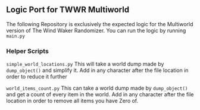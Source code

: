 ## Logic Port for TWWR Multiworld ##

The following Repository is exclusively the expected logic for the Multiworld version of The Wind Waker Randomizer.
You can run the logic by running `main.py`


### Helper Scripts ###
`simple_world_locations.py`
This will take a world dump made by `dump_object()` and simplify it. Add in any character after the file location in order to reduce it further 

`world_items_count.py` This can take a world dump made by `dump_object()` and get a count of every item in the world. Add in any character after the file location in order to remove all items you have Zero of.